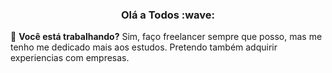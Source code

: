 <p align="center">
  <h3 align="center">Olá a Todos :wave: </h3> 
</p>

:telescope: **Você está trabalhando?**
Sim, faço freelancer sempre que posso, mas me tenho me dedicado mais aos estudos. Pretendo também adquirir experiencias com empresas.

